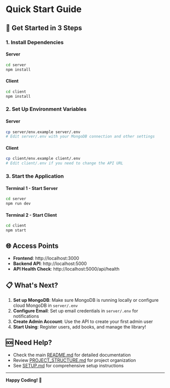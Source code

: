 # Quick Start Guide

## 🚀 Get Started in 3 Steps

### 1. Install Dependencies

#### Server
```bash
cd server
npm install
```

#### Client
```bash
cd client
npm install
```

### 2. Set Up Environment Variables

#### Server
```bash
cp server/env.example server/.env
# Edit server/.env with your MongoDB connection and other settings
```

#### Client
```bash
cp client/env.example client/.env
# Edit client/.env if you need to change the API URL
```

### 3. Start the Application

#### Terminal 1 - Start Server
```bash
cd server
npm run dev
```

#### Terminal 2 - Start Client
```bash
cd client
npm start
```

## 🌐 Access Points

- **Frontend**: http://localhost:3000
- **Backend API**: http://localhost:5000
- **API Health Check**: http://localhost:5000/api/health

## 📋 What's Next?

1. **Set up MongoDB**: Make sure MongoDB is running locally or configure cloud MongoDB in `server/.env`
2. **Configure Email**: Set up email credentials in `server/.env` for notifications
3. **Create Admin Account**: Use the API to create your first admin user
4. **Start Using**: Register users, add books, and manage the library!

## 🆘 Need Help?

- Check the main [README.md](README.md) for detailed documentation
- Review [PROJECT_STRUCTURE.md](PROJECT_STRUCTURE.md) for project organization
- See [SETUP.md](SETUP.md) for comprehensive setup instructions

---

**Happy Coding! 🎉**
